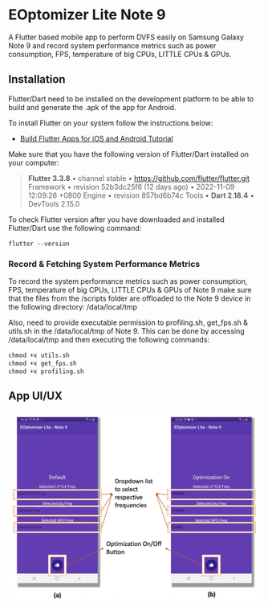 # EOptomizer Lite Note 9
A Flutter based mobile app to perform DVFS easily on Samsung Galaxy Note 9 and record system performance metrics such as power consumption, FPS, temperature of big CPUs, LITTLE CPUs & GPUs.

## Installation

Flutter/Dart need to be installed on the development platform to be able to build and generate the .apk of the app for Android.

To install Flutter on your system follow the instructions below:
- [Build Flutter Apps for iOS and Android Tutorial](https://youtube.com/playlist?list=PLSzsOkUDsvdtl3Pw48-R8lcK2oYkk40cm)

Make sure that you have the following version of Flutter/Dart installed on your computer:

> **Flutter 3.3.8** • channel stable • https://github.com/flutter/flutter.git
> Framework • revision 52b3dc25f6 (12 days ago) • 2022-11-09 12:09:26 +0800
> Engine • revision 857bd6b74c
> Tools • **Dart 2.18.4** • DevTools 2.15.0

To check Flutter version after you have downloaded and installed Flutter/Dart use the following command:
```
flutter --version
```	

### Record & Fetching System Performance Metrics

To record the system performance metrics such as power consumption, FPS, temperature of big CPUs, LITTLE CPUs & GPUs of Note 9 make sure that the files from the /scripts folder are offloaded to the Note 9 device in the following directory: /data/local/tmp

Also, need to provide executable permission to profiling.sh, get_fps.sh & utils.sh in the /data/local/tmp of Note 9. This can be done by accessing /data/local/tmp and then executing the following commands:

```
chmod +x utils.sh
chmod +x get_fps.sh
chmod +x profiling.sh
```	

## App UI/UX

![Graphical interface of ‘EOptomizer Lite - Note 9’ mobile app. (a) shows the app UI when CPUs & GPUs operate on default frequencies of the schedutil governor; (b) shows the app UI when the CPUs & GPUs operate at a chosen frequency for LITTLE & big CPUs and GPUs respectively](EOptomizer-Lite.png)
